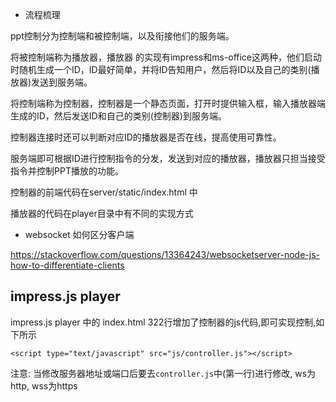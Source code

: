 - 流程梳理

ppt控制分为控制端和被控制端，以及衔接他们的服务端。

将被控制端称为播放器，播放器 的实现有impress和ms-office这两种，他们启动时随机生成一个ID，ID最好简单，并将ID告知用户，然后将ID以及自己的类别(播放器)发送到服务端。

将控制端称为控制器，控制器是一个静态页面，打开时提供输入框，输入播放器端生成的ID，然后发送ID和自己的类别(控制器)到服务端。

控制器连接时还可以判断对应ID的播放器是否在线，提高使用可靠性。

服务端即可根据ID进行控制指令的分发，发送到对应的播放器，播放器只担当接受指令并控制PPT播放的功能。

控制器的前端代码在server/static/index.html 中

播放器的代码在player目录中有不同的实现方式

- websocket 如何区分客户端

https://stackoverflow.com/questions/13364243/websocketserver-node-js-how-to-differentiate-clients

## impress.js player

impress.js player 中的 index.html 322行增加了控制器的js代码,即可实现控制,如下所示
```
<script type="text/javascript" src="js/controller.js"></script>
```

注意: 当修改服务器地址或端口后要去`controller.js`中(第一行)进行修改, ws为http, wss为https

